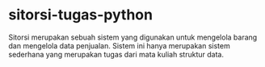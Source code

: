 # sitorsi-tugas-python

Sitorsi merupakan sebuah sistem yang digunakan untuk mengelola barang dan mengelola data penjualan. Sistem ini hanya merupakan sistem sederhana yang merupakan tugas dari mata kuliah struktur data. 

